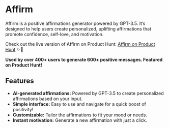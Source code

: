 # Affirm

Affirm is a positive affirmations generator powered by GPT-3.5. It’s designed to help users create personalized, uplifting affirmations that promote confidence, self-love, and motivation.

Check out the live version of Affirm on Product Hunt: [Affirm on Product Hunt](https://www.producthunt.com/products/affirm-4) ✨💐

**Used by over 400+ users to generate 600+ positive messages. Featured on Product Hunt!**

## Features
- **AI-generated affirmations:** Powered by GPT-3.5 to create personalized affirmations based on your input.
- **Simple interface:** Easy to use and navigate for a quick boost of positivity!
- **Customizable:** Tailor the affirmations to fit your mood or needs.
- **Instant motivation:** Generate a new affirmation with just a click.
